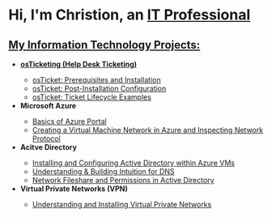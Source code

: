<h1>Hi, I'm Christion, an <a href="https://www.linkedin.com/in/christion-gervais-williams-464337212/">IT Professional</h1>

<h2>My Information Technology Projects:</h2>

<ul>
<li><b>osTicketing (Help Desk Ticketing)</b></li>
  <ul>
    <!-- <a href = "https://github.com/ColtonTrauCC/osticket-prereqs">osTicket: Prerequisites and Installation</a> -->
  <li><a href = "https://github.com/Christion17/osticket-prereqs">osTicket: Prerequisites and Installation</a></li>
  <li><a href = "https://github.com/Christion17/post-install-config">osTicket: Post-Installation Configuration</a></li>
  <li><a href = "https://github.com/Christion17/ticket-lifecycle">osTicket: Ticket Lifecycle Examples</a></li>
  </ul>
  
<li><b>Microsoft Azure</b></li>
  <ul>
  <li><a href = "https://github.com/Christion17/azure-portal">Basics of Azure Portal</a></li>
  <li><a href = "https://github.com/Christion17/vm-network">Creating a Virtual Machine Network in Azure and Inspecting Network Protocol</a></li>
  </ul>

<li><b>Acitve Directory</b></li>
  <ul>
  <li><a href = "https://github.com/Christion17/active-directory">Installing and Configuring Active Directory within Azure VMs</a></li>
  <li><a href = "https://github.com/Christion17/dns">Understanding & Building Intuition for DNS</a></li>
  <li><a href = "https://github.com/Christion17/network-fileshare">Network Fileshare and Permissions in Active Directory</a></li>
  </ul>

<li><b>Virtual Private Networks (VPN)</b></li>
<ul>
  <li><a href = "https://github.com/Christion17/vpn">Understanding and Installing Virtual Private Networks</a></li>
</ul>


